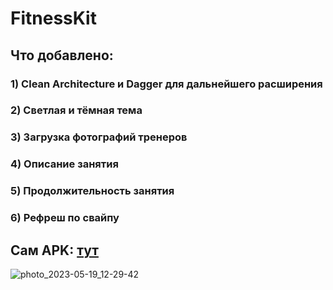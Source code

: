 # FitnessKit
## Что добавлено:
### 1) Clean Architecture и Dagger для дальнейшего расширения
### 2) Светлая и тёмная тема
### 3) Загрузка фотографий тренеров
### 4) Описание занятия
### 5) Продолжительность занятия
### 6) Рефреш по свайпу
## Сам APK: [тут](https://github.com/bimmer750i/FitnessKit/blob/master/apk/app-debug.apk)
![photo_2023-05-19_12-29-42](https://github.com/bimmer750i/FitnessKit/assets/82041939/67a9ce39-bfbf-4b00-b62c-ac49bec09a57)
